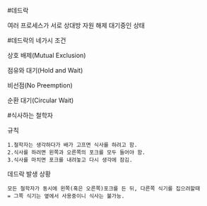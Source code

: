 #데드락

여러 프로세스가 서로 상대방 자원 해제 대기중인 상태

#데드락의 네가시 조건

상호 배제(Mutual Exclusion)

점유와 대기(Hold and Wait)

비선점(No Preemption)

순환 대기(Circular Wait)

#식사하는 철학자

규칙

    1.철학자는 생각하다가 배가 고프면 식사를 하려고 함.
    2.식사를 하려면 왼쪽과 오른쪽의 포크를 모두 들어야 함.
    3.식사를 마치면 포크를 내려놓고 다시 생각에 잠김.

데드락 발생 상황

    모든 철학자가 동시에 왼쪽(혹은 오른쪽)포크를 든 뒤, 다른쪽 식기를 집으려할때
    = 그쪽 식기는 옆에서 사용중이니 식사는 불가능.